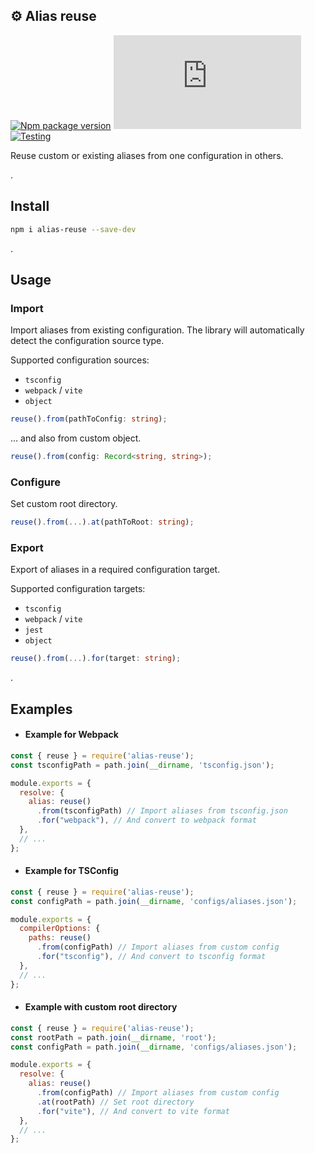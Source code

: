 ## ⚙️ Alias reuse
[![Npm package version](https://badgen.net/npm/v/alias-reuse)](https://npmjs.com/package/alias-reuse)
[![Small size](https://img.badgesize.io/neki-dev/alias-reuse/master/src/index.js)](https://github.com/neki-dev/alias-reuse/blob/master/src/index.js)
[![Testing](https://github.com/neki-dev/alias-reuse/actions/workflows/test.yml/badge.svg)](https://github.com/neki-dev/alias-reuse/actions/workflows/test.yml)

Reuse custom or existing aliases from one configuration in others.

.

## Install

```sh
npm i alias-reuse --save-dev
```

.

## Usage

### Import 
Import aliases from existing configuration.
The library will automatically detect the configuration source type.

Supported configuration sources:
* `tsconfig`
* `webpack` / `vite`
* `object`
```ts
reuse().from(pathToConfig: string);
```
... and also from custom object.
```ts
reuse().from(config: Record<string, string>);
```

### Configure
Set custom root directory.
```ts
reuse().from(...).at(pathToRoot: string);
```

### Export 
Export of aliases in a required configuration target.

Supported configuration targets:
* `tsconfig`
* `webpack` / `vite`
* `jest`
* `object`
```ts
reuse().from(...).for(target: string);
```

.

## Examples

* #### Example for Webpack

```js
const { reuse } = require('alias-reuse');
const tsconfigPath = path.join(__dirname, 'tsconfig.json');

module.exports = {
  resolve: {
    alias: reuse()
      .from(tsconfigPath) // Import aliases from tsconfig.json
      .for("webpack"), // And convert to webpack format
  },
  // ...
};
```

* #### Example for TSConfig

```js
const { reuse } = require('alias-reuse');
const configPath = path.join(__dirname, 'configs/aliases.json');

module.exports = {
  compilerOptions: {
    paths: reuse()
      .from(configPath) // Import aliases from custom config
      .for("tsconfig"), // And convert to tsconfig format
  },
  // ...
};
```

* #### Example with custom root directory

```js
const { reuse } = require('alias-reuse');
const rootPath = path.join(__dirname, 'root');
const configPath = path.join(__dirname, 'configs/aliases.json');

module.exports = {
  resolve: {
    alias: reuse()
      .from(configPath) // Import aliases from custom config
      .at(rootPath) // Set root directory
      .for("vite"), // And convert to vite format
  },
  // ...
};
```
